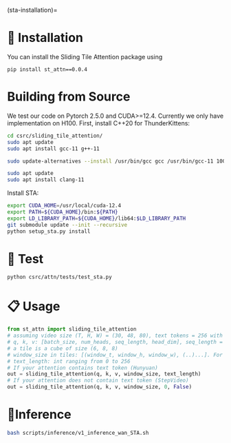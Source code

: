 (sta-installation)=

# 🔧 Installation
You can install the Sliding Tile Attention package using

```
pip install st_attn==0.0.4
``` 

# Building from Source
We test our code on Pytorch 2.5.0 and CUDA>=12.4. Currently we only have implementation on H100.
First, install C++20 for ThunderKittens:

```bash
cd csrc/sliding_tile_attention/
sudo apt update
sudo apt install gcc-11 g++-11

sudo update-alternatives --install /usr/bin/gcc gcc /usr/bin/gcc-11 100 --slave /usr/bin/g++ g++ /usr/bin/g++-11

sudo apt update
sudo apt install clang-11
```

Install STA:

```bash
export CUDA_HOME=/usr/local/cuda-12.4
export PATH=${CUDA_HOME}/bin:${PATH} 
export LD_LIBRARY_PATH=${CUDA_HOME}/lib64:$LD_LIBRARY_PATH
git submodule update --init --recursive
python setup_sta.py install
```

# 🧪 Test

```bash
python csrc/attn/tests/test_sta.py
```

# 📋 Usage

```python
from st_attn import sliding_tile_attention
# assuming video size (T, H, W) = (30, 48, 80), text tokens = 256 with padding. 
# q, k, v: [batch_size, num_heads, seq_length, head_dim], seq_length = T*H*W + 256
# a tile is a cube of size (6, 8, 8)
# window_size in tiles: [(window_t, window_h, window_w), (..)...]. For example, window size (3, 3, 3) means a query can attend to (3x6, 3x8, 3x8) = (18, 24, 24) tokens out of the total 30x48x80 video.
# text_length: int ranging from 0 to 256
# If your attention contains text token (Hunyuan)
out = sliding_tile_attention(q, k, v, window_size, text_length)
# If your attention does not contain text token (StepVideo)
out = sliding_tile_attention(q, k, v, window_size, 0, False)

```

# 🚀Inference
```bash
bash scripts/inference/v1_inference_wan_STA.sh
```
